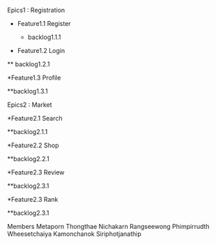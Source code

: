 Epics1 : Registration

* Feature1.1 Register

  * backlog1.1.1

* Feature1.2 Login

** backlog1.2.1

*Feature1.3 Profile

**backlog1.3.1

Epics2 : Market

*Feature2.1 Search

**backlog2.1.1

*Feature2.2 Shop

**backlog2.2.1

*Feature2.3 Review

**backlog2.3.1

*Feature2.3 Rank

**backlog2.3.1

Members
Metaporn Thongthae
Nichakarn Rangseewong
Phimpirrudth Wheesetchaiya
Kamonchanok Siriphotjanathip
